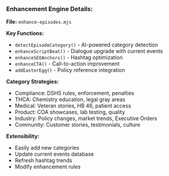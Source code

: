 ### Enhancement Engine Details:
**File:** `enhance-episodes.mjs`

**Key Functions:**
- `detectEpisodeCategory()` - AI-powered category detection
- `enhanceScriptBeat()` - Dialogue upgrade with current events
- `enhanceSEOAnchors()` - Hashtag optimization
- `enhanceCTA()` - Call-to-action improvement
- `addEasterEgg()` - Policy reference integration

**Category Strategies:**
- Compliance: DSHS rules, enforcement, penalties
- THCA: Chemistry education, legal gray areas
- Medical: Veteran stories, HB 46, patient access
- Product: COA showcases, lab testing, quality
- Industry: Policy changes, market trends, Executive Orders
- Community: Customer stories, testimonials, culture

**Extensibility:**
- Easily add new categories
- Update current events database
- Refresh hashtag trends
- Modify enhancement rules
